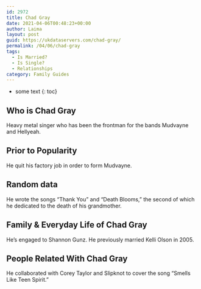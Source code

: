 ```yaml
---
id: 2972
title: Chad Gray
date: 2021-04-06T00:48:23+00:00
author: Laima
layout: post
guid: https://ukdataservers.com/chad-gray/
permalink: /04/06/chad-gray
tags:
  - Is Married?
  - Is Single?
  - Relationships
category: Family Guides
---
```


* some text
{: toc}


## Who is Chad Gray
                  
                  
                  
Heavy metal singer who has been the frontman for the bands Mudvayne and Hellyeah.
                  
              
            
              
            
                
                
                
## Prior to Popularity
                  
                  
                  
He quit his factory job in order to form Mudvayne.
                  
              
            
              
            
                
                
                
## Random data
                  
                  
                  
He wrote the songs &#8220;Thank You&#8221; and &#8220;Death Blooms,&#8221; the second of which he dedicated to the death of his grandmother.
                  
              
            
              
            
                
                
                
## Family & Everyday Life of Chad Gray
                  
                  
                  
He&#8217;s engaged to Shannon Gunz. He previously married Kelli Olson in 2005.
                  
              
            
              
            
                
                
                
## People Related With Chad Gray
                  
                  
                  
He collaborated with Corey Taylor and Slipknot to cover the song &#8220;Smells Like Teen Spirit.&#8221;
                  
              
            
              
            
                
              
            
              
              
            
            
              
            
          
          
          